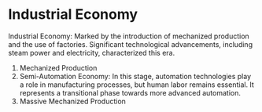 # Industrial Economy

Industrial Economy: Marked by the introduction of mechanized production and the use of factories. Significant technological advancements, including steam power and electricity, characterized this era.

1. Mechanized Production
2. Semi-Automation Economy: In this stage, automation technologies play a role in manufacturing processes, but human labor remains essential. It represents a transitional phase towards more advanced automation.
3. Massive Mechanized Production